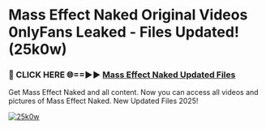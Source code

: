 # Mass Effect Naked Original Videos 0nlyFans Leaked - Files Updated! (25k0w)

<h3>🔴 CLICK HERE 🌐==►► <a href="https://tinyurl.com/yckcrads" rel="nofollow">Mass Effect Naked Updated Files</a></h3>

Get Mass Effect Naked and all content. Now you can access all videos and pictures of Mass Effect Naked. New Updated Files 2025!

[![25k0w](https://i.imgur.com/hpKpOFt.gif)](https://tinyurl.com/yckcrads)
